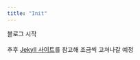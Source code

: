 ```yaml
---
title: "Init"
---
```

블로그 시작 <br /> <br />
추후 <a href="https://jekyllrb-ko.github.io/">Jekyll 사이트</a>를 참고해 조금씩 고쳐나갈 예정
